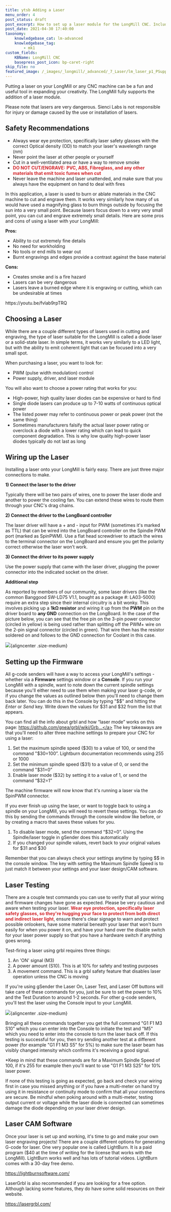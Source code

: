 ```yaml
---
title: ytsb Adding a Laser
menu_order: 4
post_status: draft
post_excerpt: How to set up a laser module for the LongMill CNC. Includes safety considerations, firmware changes, software recommendation, and wiring set-up guidelines.
post_date: 2021-04-30 17:40:00
taxonomy:
    knowledgebase_cat: lm-advanced
    knowledgebase_tag:
        - mk1
custom_fields:
    KBName: LongMill CNC
    basepress_post_icon: bp-caret-right
skip_file: no
featured_image: /_images/_longmill/_advanced/_7_Laser/lm_laser_p1_PSupply.jpg
---
```


Putting a laser on your LongMill or any CNC machine can be a fun and useful tool in expanding your creativity. The LongMill fully supports the addition of a laser module.

Please note that lasers are very dangerous. Sienci Labs is not responsible for injury or damage caused by the use or installation of lasers.

<h2>Safety Recommendations</h2>

<ul>
  <li>Always wear eye protection, specifically laser safety glasses with the correct Optical density (OD) to match your laser's wavelength range (nm)</li>
  <li>Never point the laser at other people or yourself</li>
  <li>Cut in a well-ventilated area or have a way to remove smoke</li>
  <li><span class="redText"><span style="color: #d22329;"><strong>DO NOT CUT/ENGRAVE:</strong> <strong>PVC, ABS, Fibreglass,</strong><strong> and any other materials that emit toxic fumes when cut</strong></span></span></li>
  <li>Never leave the machine and laser unattended, and make sure that you always have the equipment on hand to deal with fires</li>
</ul>

In this application, a laser is used to burn or ablate materials in the CNC machine to cut and engrave them. It works very similarly how many of us would have used a magnifying glass to burn things outside by focusing the sun into a very small point. Because lasers focus down to a very very small point, you can cut and engrave extremely small details. Here are some pros and cons of using a laser with your LongMill:

<strong>Pros:</strong>
<ul>
  <li>Ability to cut extremely fine details</li>
  <li>No need for workholding</li>
  <li>No tools or end mills to wear out</li>
  <li>Burnt engravings and edges provide a contrast against the base material</li>
</ul>
<strong>Cons:</strong>
<ul>
  <li>Creates smoke and is a fire hazard</li>
  <li>Lasers can be very dangerous</li>
  <li>Lasers leave a burned edge where it is engraving or cutting, which can be undesirable at times</li>
</ul>
https://youtu.be/fvlab9rpTRQ

<h2>Choosing a Laser</h2>

While there are a couple different types of lasers used in cutting and engraving, the type of laser suitable for the LongMill is called a diode laser or a solid-state laser. In simple terms, it works very similarly to a LED light, but with the ability to emit coherent light that can be focused into a very small spot.

When purchasing a laser, you want to look for:

<ul>
  <li>PWM (pulse width modulation) control</li>
  <li>Power supply, driver, and laser module</li>
</ul>

You will also want to choose a power rating that works for you:

<ul>
  <li>High-power, high quality laser diodes can be expensive or hard to find</li>
  <li>Single diode lasers can produce up to 7-10 watts of continuous optical power</li>
  <li>The listed power may refer to continuous power or peak power (not the same thing)</li>
  <li>Sometimes manufacturers falsify the actual laser power rating or overclock a diode with a lower rating which can lead to quick component degradation. This is why low quality high-power laser diodes typically do not last as long</li>
</ul>

<h2>Wiring up the Laser</h2>

Installing a laser onto your LongMill is fairly easy. There are just three major connections to make.

<strong>1) Connect the laser to the driver</strong>

Typically there will be two pairs of wires, one to power the laser diode and another to power the cooling fan. You can extend these wires to route them through your CNC's drag chains.

<strong>2) Connect the driver to the LongBoard controller</strong>

The laser driver will have a + and - input for PWM (sometimes it's marked as TTL) that can be wired into the LongBoard controller on the Spindle PWM port (marked as SpinPWM). Use a flat head screwdriver to attach the wires to the terminal connector on the LongBoard and ensure you get the polarity correct otherwise the laser won’t work.

<strong>3) Connect the driver to its power supply</strong>

Use the power supply that came with the laser driver, plugging the power connector into the indicated socket on the driver.

<strong>Additional step</strong>

As reported by members of our community, some laser drivers (like the common Banggood SW-LD75 V1.1, bought as a package #: LA03-5000) require an extra step since their internal circuitry is a bit wonky. This involves picking up a <strong>1kΩ resistor</strong> and wiring it up from the <strong>PWM</strong> pin on the driver board to <strong>any GND</strong> connection on the LongBoard. In the case of the picture below, you can see that the free pin on the 3-pin power connector (circled in yellow) is being used rather than splitting off the PWM+ wire on the 2-pin signal connector (circled in green). That wire then has the resistor soldered on and follows to the GND connection for Coolant in this case.

![](/_images/_longmill/_advanced/_7_Laser/lm_laser_p1_PSupply.jpg){aligncenter .size-medium}

<h2>Setting up the Firmware</h2>

All g-code senders will have a way to access your LongMill's settings - whether via a <strong>Firmware</strong> settings window or a <strong>Console</strong>. If you run your LongMill with a spindle, want to note down the current spindle settings because you'll either need to use them when making your laser g-code, or if you change the values as outlined below then you'll need to change them back later. You can do this in the Console by typing "$$" and hitting the *Enter* or *Send* key. Write down the values for $31 and $32 from the list that appears.

You can find all the info about grbl and how “laser mode” works on this page: <a class="yt-simple-endpoint style-scope yt-formatted-string" spellcheck="false" href="https://www.youtube.com/redirect?v=fvlab9rpTRQ&amp;redir_token=4aMeWUw7bkU75KvVkDDk4ScJqXp8MTU3NzU2ODU1NEAxNTc3NDgyMTU0&amp;event=video_description&amp;q=https%3A%2F%2Fgithub.com%2Fgnea%2Fgrbl%2Fwiki%2FGrbl-v1.1-Laser-Mode" target="_blank" rel="nofollow noopener noreferrer">https://github.com/gnea/grbl/wiki/Grb...</a> The key takeaways are that you'll need to alter three machine settings to prepare your CNC for using a laser:

<ol>
  <li>Set the maximum spindle speed ($30) to a value of 100, or send the command "$30=100”. Lightburn documentation recommends using 255 or 1000</li>
  <li>Set the minimum spindle speed ($31) to a value of 0, or send the command "$31=0”</li>
  <li>Enable laser mode ($32) by setting it to a value of 1, or send the command “$32=1”</li>
</ol>

The machine firmware will now know that it's running a laser via the SpinPWM connector.

If you ever finish up using the laser, or want to toggle back to using a spindle on your LongMill, you will need to revert these settings. You can do this by sending the commands through the console window like before, or by creating a macro that saves these values for you.

<ol>
  <li>To disable laser mode, send the command “$32=0”. Using the Spindle/laser toggle in gSender does this automatically</li>
  <li>If you changed your spindle values, revert back to your original values for $31 and $30</li>
</ol>

Remember that you can always check your settings anytime by typing $$ in the console window. The key with setting the Maximum Spindle Speed is to just match it between your settings and your laser design/CAM software.

<h2>Laser Testing</h2>

There are a couple test commands you can use to verify that all your wiring and firmware changes have gone as expected. Please be very cautious and aware when testing your laser. <strong><span style="color: #d22329;">Wear eye protection, specifically laser safety glasses, so they're hugging your face to protect from both direct and indirect laser light</span></strong>, ensure there's clear signage to warn and protect possible onlookers, have some material beneath your laser that won't burn easily for when you power it on, and have your hand over the disable switch for your laser power supply so that you have a hardware switch if anything goes wrong.

Test-firing a laser using grbl requires three things:

<ol>
  <li>An 'ON' signal (M3)</li>
  <li>A power amount (S10). This is at 10% for safety and testing purposes</li>
  <li>A movement command. This is a grbl safety feature that disables laser operation unless the CNC is moving</li>
</ol>

If you're using gSender the Laser On, Laser Test, and Laser Off buttons will take care of these commands for you, just be sure to set the power to 10% and the Test Duration to around 1-2 seconds. For other g-code senders, you'll test the laser using the Console input to your LongMill.

![](/_images/_longmill/_advanced/_7_Laser/lm_laser_p2_SpinLaser.png){aligncenter .size-medium}

Bringing all these commands together you get the full command "G1 F1 M3 S10" which you can enter into the Console to initiate the test and "M5" which you need to enter into the console to turn the laser back off. If this testing is successful for you, then try sending another test at a different power (for example "G1 F1 M3 S5" for 5%) to make sure the laser beam has visibly changed intensity which confirms it's receiving a good signal.

*Keep in mind that these commands are for a Maximum Spindle Speed of 100, if it's 255 for example then you'll want to use "G1 F1 M3 S25" for 10% laser power.

If none of this testing is going as expected, go back and check your wiring first in case you missed anything or if you have a multi-meter on hand try using it in resistance or continuity mode to confirm that all your connections are secure. Be mindful when poking around with a multi-meter, testing output current or voltage while the laser diode is connected can sometimes damage the diode depending on your laser driver design.

<h2>Laser CAM Software</h2>

Once your laser is set up and working, it's time to go and make your own laser engraving projects! There are a couple different options for generating G-code for laser. One very popular one is called LightBurn. It is a paid program ($40 at the time of writing for the license that works with the LongMill). LightBurn works well and has lots of tutorial videos. LightBurn comes with a 30-day free demo.

<a href="https://lightburnsoftware.com/" target="_blank" rel="noopener">https://lightburnsoftware.com/</a>

LaserGrbl is also recommended if you are looking for a free option. Although lacking some features, they do have some solid resources on their website.

<a href="https://lasergrbl.com/" target="_blank" rel="noopener">https://lasergrbl.com/</a>
